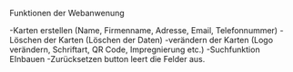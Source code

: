 Funktionen der Webanwenung

-Karten erstellen (Name, Firmenname, Adresse, Email, Telefonnummer)
-Löschen der Karten (Löschen der Daten)
-verändern der Karten (Logo verändern, Schriftart, QR Code, Impregnierung etc.)
-Suchfunktion EInbauen
-Zurücksetzen button leert die Felder aus.
